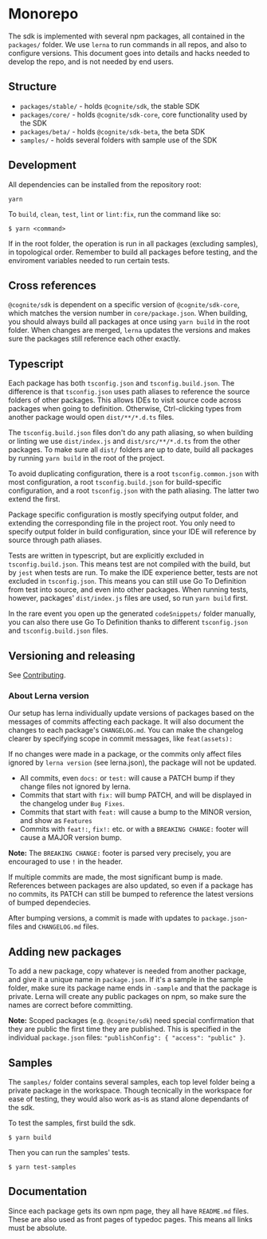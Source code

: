 # Monorepo
The sdk is implemented with several npm packages, all contained in the `packages/` folder.
We use `lerna` to run commands in all repos, and also to configure versions.
This document goes into details and hacks needed to develop the repo, and is not needed by end users.

## Structure
 - `packages/stable/` - holds `@cognite/sdk`, the stable SDK
 - `packages/core/` - holds `@cognite/sdk-core`, core functionality used by the SDK
 - `packages/beta/` - holds `@cognite/sdk-beta`, the beta SDK
 - `samples/` - holds several folders with sample use of the SDK

## Development
All dependencies can be installed from the repository root:
```
yarn
```
To `build`, `clean`, `test`, `lint` or `lint:fix`, run the command like so:
```
$ yarn <command>
```
If in the root folder, the operation is run in all packages (excluding samples), in topological order.
Remember to build all packages before testing, and the enviroment variables needed to run certain tests.

## Cross references
`@cognite/sdk` is dependent on a specific version of `@cognite/sdk-core`,
which matches the version number in `core/package.json`.
When building, you should always build all packages at once using `yarn build` in the root folder.
When changes are merged, `lerna` updates the versions and makes sure the packages still reference
each other exactly.

## Typescript
Each package has both `tsconfig.json` and `tsconfig.build.json`.
The difference is that `tsconfig.json` uses path aliases to reference the source folders of other packages.
This allows IDEs to visit source code across packages when going to definition.
Otherwise, Ctrl-clicking types from another package would open `dist/**/*.d.ts` files.

The `tsconfig.build.json` files don't do any path aliasing, so when building or linting
we use `dist/index.js` and `dist/src/**/*.d.ts` from the other packages.
To make sure all `dist/` folders are up to date, build all packages
by running `yarn build` in the root of the project.

To avoid duplicating configuration, there is a root `tsconfig.common.json` with most configuration,
a root `tsconfig.build.json` for build-specific configuration,
and a root `tsconfig.json` with the path aliasing.
The latter two extend the first.

Package specific configuration is mostly specifying output folder, and extending the corresponding
file in the project root. You only need to specify output folder in build configuration,
since your IDE will reference by source through path aliases.

Tests are written in typescript, but are explicitly excluded in `tsconfig.build.json`.
This means test are not compiled with the build, but by `jest` when tests are run.
To make the IDE experience better, tests are not excluded in `tsconfig.json`.
This means you can still use Go To Definition from test into source, and even into other packages.
When running tests, however, packages' `dist/index.js` files are used, so run `yarn build` first.

In the rare event you open up the generated `codeSnippets/` folder manually, you can also there
use Go To Definition thanks to different `tsconfig.json` and `tsconfig.build.json` files.

## Versioning and releasing
See [Contributing](../CONTRIBUTING.md).

### About Lerna version
Our setup has lerna individually update versions of packages based on the messages of commits affecting each package.
It will also document the changes to each package's `CHANGELOG.md`.
You can make the changelog clearer by specifying scope in commit messages, like `feat(assets):`

If no changes were made in a package, or the commits only affect files ignored by `lerna version` (see lerna.json),
the package will not be updated.

 - All commits, even `docs:` or `test:` will cause a PATCH bump if they change files not ignored by lerna.
 - Commits that start with `fix:` will bump PATCH, and will be displayed in the changelog under `Bug Fixes`.
 - Commits that start with `feat:` will cause a bump to the MINOR version, and show as `Features`
 - Commits with `feat!:`, `fix!:` etc. or with a `BREAKING CHANGE:` footer will cause a MAJOR version bump.

**Note:** The `BREAKING CHANGE:` footer is parsed very precisely, you are encouraged to use `!` in the header. 

If multiple commits are made, the most significant bump is made.
References between packages are also updated, so even if a package has no commits,
its PATCH can still be bumped to reference the latest versions of bumped dependecies.

After bumping versions, a commit is made with updates to `package.json`-files and `CHANGELOG.md` files.

## Adding new packages
To add a new package, copy whatever is needed from another package, and give it a unique name in `package.json`.
If it's a sample in the sample folder, make sure its package name ends in `-sample` and that the package is private.
Lerna will create any public packages on npm, so make sure the names are correct before committing.

**Note:** Scoped packages (e.g. `@cognite/sdk`) need special confirmation that they are public the first time they are published.
This is specified in the individual `package.json` files: `"publishConfig": { "access": "public" }`.

## Samples
The `samples/` folder contains several samples, each top level folder being a private package in the workspace.
Though tecnically in the workspace for ease of testing, they would also work as-is as stand alone dependants of the sdk.

To test the samples, first build the sdk.
```
$ yarn build
```

Then you can run the samples' tests.
```
$ yarn test-samples
```

## Documentation
Since each package gets its own npm page, they all have `README.md` files.
These are also used as front pages of typedoc pages.
This means all links must be absolute.